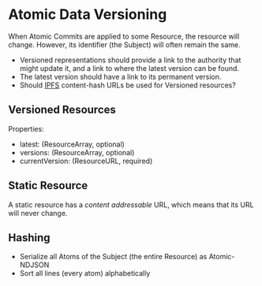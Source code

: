 # Atomic Data Versioning

When Atomic Commits are applied to some Resource, the resource will change.
However, its identifier (the Subject) will often remain the same.

- Versioned representations should provide a link to the authority that might update it, and a link to where the latest version can be found.
- The latest version should have a link to its permanent version.
- Should [IPFS](../interoperability/ipfs.md) content-hash URLs be used for Versioned resources?

## Versioned Resources

Properties:

<!-- Maybe this is not required, if we assume that the subject URL should always show the latest? -->
- latest: (ResourceArray, optional)
- versions: (ResourceArray, optional)
- currentVersion: (ResourceURL, required)

## Static Resource

A static resource has a _content addressable_ URL, which means that its URL will never change.

## Hashing

- Serialize all Atoms of the Subject (the entire Resource) as Atomic-NDJSON
- Sort all lines (every atom) alphabetically
